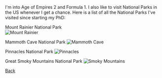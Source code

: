 I'm into Age of Empires 2 and Formula 1. I also like to visit National Parks in the US whenever I get a chance. Here is a list of all the National Parks I've visited since starting my PhD:


Mount Rainier National Park  
![Mount Rainier](image_url)

Mammoth Cave National Park
![Mammoth Cave]()

Pinnacles National Park
![Pinnacles]()

Great Smoky Mountains National Park
![Smoky Mountains]()


[Back](https://anirudhssundar.github.io/)
